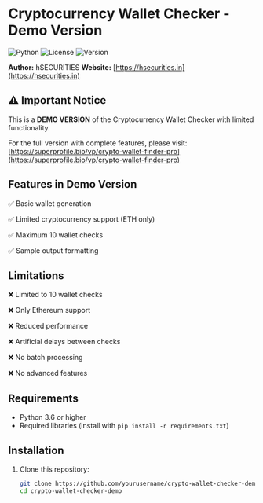 # Cryptocurrency Wallet Checker - Demo Version

![Python](https://img.shields.io/badge/python-3.6+-blue.svg)
![License](https://img.shields.io/badge/license-MIT-green.svg)
![Version](https://img.shields.io/badge/version-1.0-demo-yellow.svg)

**Author:** hSECURITIES
**Website:** [https://hsecurities.in](https://hsecurities.in)

## ⚠️ Important Notice

This is a **DEMO VERSION** of the Cryptocurrency Wallet Checker with limited functionality.

For the full version with complete features, please visit:
[https://superprofile.bio/vp/crypto-wallet-finder-pro](https://superprofile.bio/vp/crypto-wallet-finder-pro)

## Features in Demo Version

✅ Basic wallet generation

✅ Limited cryptocurrency support (ETH only)

✅ Maximum 10 wallet checks

✅ Sample output formatting


## Limitations

❌ Limited to 10 wallet checks

❌ Only Ethereum support

❌ Reduced performance

❌ Artificial delays between checks

❌ No batch processing

❌ No advanced features


## Requirements

- Python 3.6 or higher
- Required libraries (install with `pip install -r requirements.txt`)

## Installation

1. Clone this repository:
   ```bash
   git clone https://github.com/yourusername/crypto-wallet-checker-demo.git
   cd crypto-wallet-checker-demo
